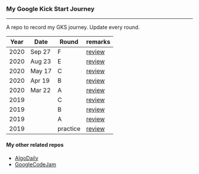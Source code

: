 ### My Google Kick Start Journey

---

A repo to record my GKS journey. Update every round.

| Year | Date   | Round    | remarks                            |
| ---- | ------ | -------- | ---------------------------------- |
| 2020 | Sep 27 | F        | [review](/2020/F/review.md)        |
| 2020 | Aug 23 | E        | [review](/2020/E/review.md)        |
| 2020 | May 17 | C        | [review](/2020/C/review.md)        |
| 2020 | Apr 19 | B        | [review](/2020/B/review.md)        |
| 2020 | Mar 22 | A        | [review](/2020/A/review.md)        |
| 2019 |        | C        | [review](/2019/roundC/review.md)   |
| 2019 |        | B        | [review](/2019/roundB/review.md)   |
| 2019 |        | A        | [review](/2019/roundA/review.md)   |
| 2019 |        | practice | [review](/2019/practice/review.md) |

#### My other related repos

-   [AlgoDaily](https://github.com/calvinchankf/AlgoDaily)
-   [GoogleCodeJam](https://github.com/calvinchankf/GoogleCodeJam)
